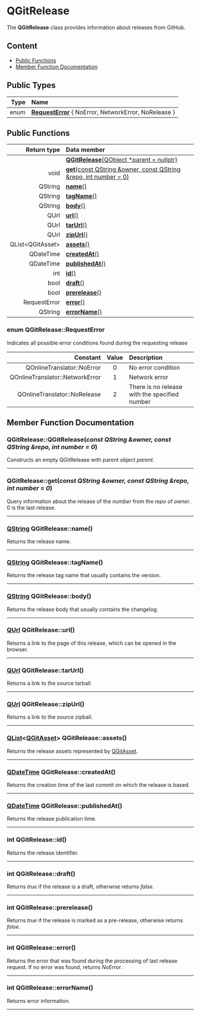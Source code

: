 # QGitRelease

The **QGitRelease** class provides information about releases from GitHub.

## Content

* [Public Functions](#public-functions)
* [Member Function Documentation](#member-function-documentation)

## Public Types

| Type | Name                                                                    |
|-----:|:------------------------------------------------------------------------|
| enum | [**RequestError**](#request-error) { NoError, NetworkError, NoRelease } |

## Public Functions

| Return type        | Data member                                                                       |
|-------------------:|:----------------------------------------------------------------------------------|
|                    | [**QGitRelease**(QObject *parent = nullptr)](#constructor)                        |
| void               | [**get**(const QString &owner, const QString &repo, int number = 0)](#get)        |
| QString            | [**name**()](#name)                                                               |
| QString            | [**tagName**()](#tag-name)                                                        |
| QString            | [**body**()](#body)                                                               |
| QUrl               | [**url**()](#url)                                                                 |
| QUrl               | [**tarUrl**()](#tar-url)                                                          |
| QUrl               | [**zipUrl**()](#zip-url)                                                          |
| QList\<QGitAsset\> | [**assets**()](#assets)                                                           |
| QDateTime          | [**createdAt**()](#created-at)                                                    |
| QDateTime          | [**publishedAt**()](#published-at)                                                |
| int                | [**id**()](#id)                                                                   |
| bool               | [**draft**()](#draft)                                                             |
| bool               | [**prerelease**()](#prerelease)                                                   |
| RequestError       | [**error**()](#error)                                                             |
| QString            | [**errorName**()](#error-name)                                                    |

### <a id='request-error'/> enum QGitRelease::RequestError

Indicates all possible error conditions found during the requesting release

| Constant                             | Value | Description                                                  |
|-------------------------------------:|:-----:|:-------------------------------------------------------------|
| QOnlineTranslator::NoError           | 0     | No error condition	                                          |
| QOnlineTranslator::NetworkError      | 1     | Network error                                                |
| QOnlineTranslator::NoRelease         | 2     | There is no release with the specified number                |

## Member Function Documentation

### <a id='constructor'/> QGitRelease::QGitRelease(*const QString &owner, const QString &repo, int number = 0*)
Constructs an empty QGitRelease with parent object *parent*.
___

### <a id='get'/> QGitRelease::get(*const QString &owner, const QString &repo, int number = 0*)
Query information about the release of the *number* from the *repo* of *owner*. 0 is the last release.
___

### <a id='name'/> [QString](http://doc.qt.io/qt-5/qstring.html "Qt Documentation") QGitRelease::name()
Returns the release name.
___

### <a id='tag-name'/> [QString](http://doc.qt.io/qt-5/qstring.html "Qt Documentation") QGitRelease::tagName()
Returns the release tag name that usually contains the version.
___

### <a id='body'/> [QString](http://doc.qt.io/qt-5/qstring.html "Qt Documentation") QGitRelease::body()
Returns the release body that usually contains the changelog.
___

### <a id='url'/> [QUrl](https://doc.qt.io/qt-5/qurl.html "Qt Documentation") QGitRelease::url()
Returns a link to the page of this release, which can be opened in the browser.
___

### <a id='tar-url'/> [QUrl](https://doc.qt.io/qt-5/qurl.html "Qt Documentation") QGitRelease::tarUrl()
Returns a link to the source tarball.
___

### <a id='zip-url'/> [QUrl](https://doc.qt.io/qt-5/qurl.html "Qt Documentation") QGitRelease::zipUrl()
Returns a link to the source zipball.
___

### <a id='assets'/> [QList](http://doc.qt.io/qt-5/qlist.html "Qt Documentation")<[QGitAsset](QGitAsset.md "Class documentation")> QGitRelease::assets()
Returns the release assets represented by [QGitAsset](QGitAsset.md "Class documentation").
___

### <a id='created-at'/> [QDateTime](https://doc.qt.io/qt-5/qdatetime.html "Qt Documentation") QGitRelease::createdAt()
Returns the creation time of the last commit on which the release is based.
___

### <a id='published-at'/> [QDateTime](https://doc.qt.io/qt-5/qdatetime.html "Qt Documentation") QGitRelease::publishedAt()
Returns the release publication time.
___

### <a id='id'/> int QGitRelease::id()
Returns the release identifier.
___

### <a id='draft'/> int QGitRelease::draft()
Returns *true* if the release is a draft, otherwise returns *false*.
___

### <a id='prerelease'/> int QGitRelease::prerelease()
Returns *true* if the release is marked as a pre-release, otherwise returns *false*.
___

### <a id='error'/> int QGitRelease::error()
Returns the error that was found during the processing of last release request. If no error was found, returns *NoError*.
___

### <a id='error-name'/> int QGitRelease::errorName()
Returns error information.
___
